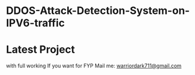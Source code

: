 # DDOS-Attack-Detection-System-on-IPV6-traffic
# Latest Project
with full working
If you want for FYP
Mail me: warriordark711@gmail.com
